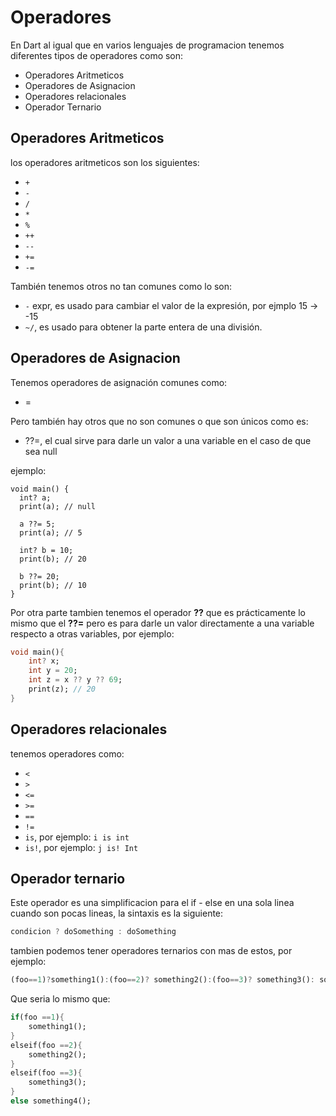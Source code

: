 # Operadores

En Dart al igual que en varios lenguajes de programacion tenemos diferentes tipos de operadores como son:

* Operadores Aritmeticos
* Operadores de Asignacion
* Operadores relacionales
* Operador Ternario

## Operadores Aritmeticos

los operadores aritmeticos son los siguientes:

* ```+```
* ```-```
* ```/```
* ```*```
* ```%```
* ```++```
* ```--```
* ```+=```
* ```-=```

También tenemos otros no tan comunes como lo son:
* ```-``` expr, es usado para cambiar el valor de la expresión, por ejmplo 15 -> -15
* ```~/```, es usado para obtener la parte entera de una división.

## Operadores de Asignacion

Tenemos operadores de asignación comunes como:
* =

Pero también hay otros que no son comunes o que son únicos como es:
* ??=, el cual sirve para darle un valor a una variable en el caso de que sea null

ejemplo:

```
void main() {
  int? a;
  print(a); // null
  
  a ??= 5;
  print(a); // 5 
  
  int? b = 10;
  print(b); // 20
  
  b ??= 20;
  print(b); // 10   
}
```

Por otra parte tambien tenemos el operador **??** que es prácticamente lo mismo que el **??=** pero es para darle un valor directamente a una variable respecto a otras variables, por ejemplo:

```dart
void main(){
    int? x;
    int y = 20;
    int z = x ?? y ?? 69;
    print(z); // 20
}
```


## Operadores relacionales

tenemos operadores como:

* ```<```
* ```>```
* ```<=```
* ```>=```
* ```==```
* ```!=```
* ```is```, por ejemplo: ```i is int```
* ```is!```, por ejemplo: ```j is! Int```

## Operador ternario

Este operador es una simplificacion para el if - else en una sola linea cuando son pocas lineas, la sintaxis es la siguiente:

```dart
condicion ? doSomething : doSomething
```

tambien podemos tener operadores ternarios con mas de estos, por ejemplo:

```dart
(foo==1)?something1():(foo==2)? something2():(foo==3)? something3(): something4();
```

Que seria lo mismo que:

```dart
if(foo ==1){
    something1();
}
elseif(foo ==2){
    something2();
}
elseif(foo ==3){
    something3();
}
else something4();
```